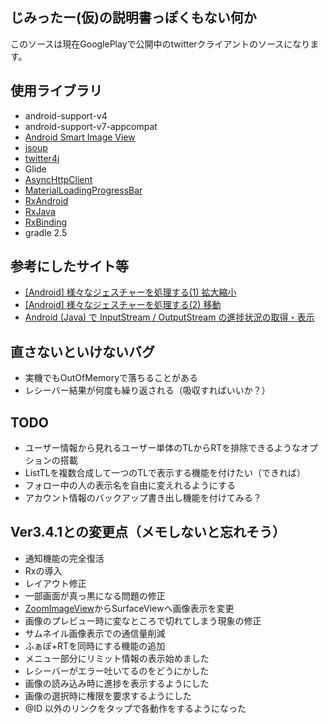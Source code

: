 ## じみったー(仮)の説明書っぽくもない何か ##
このソースは現在GooglePlayで公開中のtwitterクライアントのソースになります。

## 使用ライブラリ ##
* android-support-v4  
* android-support-v7-appcompat  
* [Android Smart Image View](http://loopj.com/android-smart-image-view/)  
* [jsoup](http://jsoup.org/)
* [twitter4j](http://twitter4j.org/ja/)  
* Glide
* [AsyncHttpClient](http://loopj.com/android-async-http/)  
* [MaterialLoadingProgressBar](https://github.com/lsjwzh/MaterialLoadingProgressBar)  
* [RxAndroid](https://github.com/ReactiveX/RxAndroid)  
* [RxJava](https://github.com/ReactiveX/RxJava)  
* [RxBinding](https://github.com/JakeWharton/RxBinding)
* gradle 2.5

## 参考にしたサイト等 ##
* [[Android] 様々なジェスチャーを処理する(1) 拡大縮小](http://chicketen.blog.jp/archives/1579621.html)
* [[Android] 様々なジェスチャーを処理する(2) 移動](http://chicketen.blog.jp/archives/1622120.html)
* [Android (Java) で InputStream / OutputStream の進捗状況の取得・表示](http://foreignkey.toyao.net/archives/1386)

## 直さないといけないバグ ##
* 実機でもOutOfMemoryで落ちることがある
* レシーバー結果が何度も繰り返される（吸収すればいいか？）

## TODO ##
* ユーザー情報から見れるユーザー単体のTLからRTを排除できるようなオプションの搭載
* ListTLを複数合成して一つのTLで表示する機能を付けたい（できれば）
* フォロー中の人の表示名を自由に変えれるようにする
* アカウント情報のバックアップ書き出し機能を付けてみる？

## Ver3.4.1との変更点（メモしないと忘れそう） ##
* 通知機能の完全復活
* Rxの導入
* レイアウト修正
* 一部画面が真っ黒になる問題の修正
* [ZoomImageView](http://sukohi.blogspot.jp/2013/11/imageview.html)からSurfaceViewへ画像表示を変更
* 画像のプレビュー時に変なところで切れてしまう現象の修正
* サムネイル画像表示での通信量削減
* ふぁぼ+RTを同時にする機能の追加
* メニュー部分にリミット情報の表示始めました
* レシーバーがエラー吐いてるのをどうにかした
* 画像の読み込み時に進捗を表示するようにした
* 画像の選択時に権限を要求するようにした
* @ID 以外のリンクをタップで各動作をするようになった
